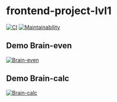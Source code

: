 # frontend-project-lvl1

[![CI](https://github.com/azizmuradovar/frontend-project-lvl1/workflows/CI/badge.svg)](https://github.com/azizmuradovar/frontend-project-lvl1/actions)
[![Maintainability](https://api.codeclimate.com/v1/badges/a99a88d28ad37a79dbf6/maintainability)](https://codeclimate.com/github/codeclimate/codeclimate/maintainability)


## Demo Brain-even
[![Brain-even](https://asciinema.org/a/UoqoXCmbN9DBFjUavkWy9UbW8.png)](https://asciinema.org/a/UoqoXCmbN9DBFjUavkWy9UbW8)

## Demo Brain-calc
[![Brain-calc](https://asciinema.org/a/P6A6NbwLkc5Ma6Wdn854d3OGN.png)](https://asciinema.org/a/P6A6NbwLkc5Ma6Wdn854d3OGN)
